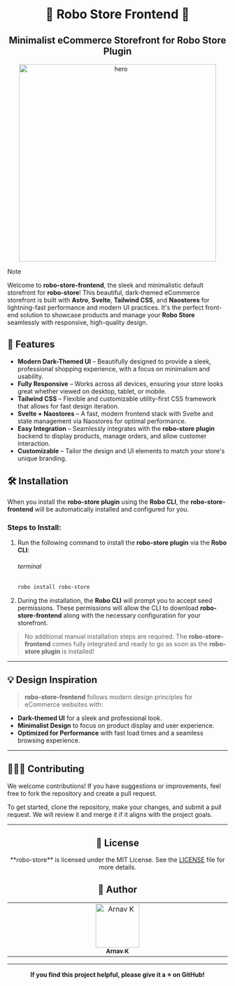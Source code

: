 <h1 align="center">🛒 Robo Store Frontend 🛒</h1>
<h2 align="center">Minimalist eCommerce Storefront for Robo Store Plugin</h2>

<p align="center">
    <img alt="hero" width="450" src="https://emoji-route.deno.dev/svg/🛒" />
</p>

> [!NOTE]
> Welcome to **robo-store-frontend**, the sleek and minimalistic default storefront for **robo-store**! This beautiful, dark-themed eCommerce storefront is built with **Astro**, **Svelte**, **Tailwind CSS**, and **Naostores** for lightning-fast performance and modern UI practices. It's the perfect front-end solution to showcase products and manage your **Robo Store** seamlessly with responsive, high-quality design.

## 🌟 Features

- **Modern Dark-Themed UI** – Beautifully designed to provide a sleek, professional shopping experience, with a focus on minimalism and usability.
- **Fully Responsive** – Works across all devices, ensuring your store looks great whether viewed on desktop, tablet, or mobile.
- **Tailwind CSS** – Flexible and customizable utility-first CSS framework that allows for fast design iteration.
- **Svelte + Naostores** – A fast, modern frontend stack with Svelte and state management via Naostores for optimal performance.
- **Easy Integration** – Seamlessly integrates with the **robo-store plugin** backend to display products, manage orders, and allow customer interaction.
- **Customizable** – Tailor the design and UI elements to match your store's unique branding.

## 🛠 Installation

When you install the **robo-store plugin** using the **Robo CLI**, the **robo-store-frontend** will be automatically installed and configured for you.

### Steps to Install:

1. Run the following command to install the **robo-store plugin** via the **Robo CLI**:

   ###### terminal

   ```bash
   robo install robo-store
   ```

2. During the installation, the **Robo CLI** will prompt you to accept seed permissions. These permissions will allow the CLI to download **robo-store-frontend** along with the necessary configuration for your storefront.

> No additional manual installation steps are required. The **robo-store-frontend** comes fully integrated and ready to go as soon as the **robo-store plugin** is installed!

---

## 💡 Design Inspiration

> **robo-store-frontend** follows modern design principles for eCommerce websites with:

- **Dark-themed UI** for a sleek and professional look.
- **Minimalist Design** to focus on product display and user experience.
- **Optimized for Performance** with fast load times and a seamless browsing experience.

---

## 🧑‍🤝‍🧑 Contributing

We welcome contributions! If you have suggestions or improvements, feel free to fork the repository and create a pull request.

To get started, clone the repository, make your changes, and submit a pull request. We will review it and merge it if it aligns with the project goals.

---

<h2 align="center">📄 License</h2>

<p align="center">
**robo-store** is licensed under the MIT License. See the <a href="https://github.com/ArnavK-09/robo-store/blob/main/robo-screenshots/LICENSE">LICENSE</a> file for more details.
</p>

<h2 align="center">👤 Author</h2>

<table>
  <tbody>
    <tr>
        <td align="center" valign="top" width="14.28%"><a href="https://github.com/ArnavK-09"><img src="https://github.com/ArnavK-09.png?s=100" width="100px;" alt="Arnav K"/><br /><sub><b>Arnav K</b></sub></a></td>
    </tr>
  </tbody>
</table>

---

<p align="center">
    <strong>If you find this project helpful, please give it a ⭐ on GitHub!</strong>
</p>
